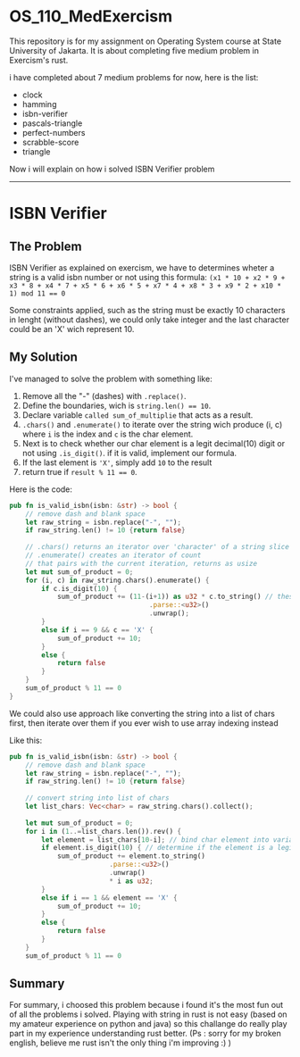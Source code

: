 # OS_110_MedExercism
This repository is for my assignment on Operating System course at State University of Jakarta. It is about completing five medium problem in Exercism's rust.

i have completed about 7 medium problems for now, here is the list:
- clock
- hamming
- isbn-verifier
- pascals-triangle
- perfect-numbers
- scrabble-score
- triangle

Now i will explain on how i solved ISBN Verifier problem
___

# ISBN Verifier

## The Problem
ISBN Verifier as explained on exercism, we have to determines wheter a string is a valid isbn number or not using this formula:
`(x1 * 10 + x2 * 9 + x3 * 8 + x4 * 7 + x5 * 6 + x6 * 5 + x7 * 4 + x8 * 3 + x9 * 2 + x10 * 1) mod 11 == 0`  

Some constraints applied, such as the string must be exactly 10 characters in lenght (without dashes), we could only take integer and the last character could be an 'X' wich represent 10.

## My Solution
I've managed to solve the problem with something like:
1. Remove all the "-" (dashes) with `.replace()`.
2. Define the boundaries, wich is `string.len() == 10`.
3. Declare variable `called sum_of_multiplie` that acts as a result.
4. `.chars()` and `.enumerate()` to iterate over the string wich produce (i, c) where `i` is the index and `c` is the char element.
5. Next is to check whether our char element is a legit decimal(10) digit or not using `.is_digit()`. if it is valid, implement our formula.
6. If the last element is `'X'`, simply add `10` to the result
7. return true if `result % 11 == 0`.

Here is the code:
```Rust
pub fn is_valid_isbn(isbn: &str) -> bool {
	// remove dash and blank space
	let raw_string = isbn.replace("-", "");
	if raw_string.len() != 10 {return false}
	
	// .chars() returns an iterator over 'character' of a string slice
	// .enumerate() creates an iterator of count
	// that pairs with the current iteration, returns as usize
	let mut sum_of_product = 0;
	for (i, c) in raw_string.chars().enumerate() {
		if c.is_digit(10) {
			sum_of_product += (11-(i+1)) as u32 * c.to_string() // these method convert our char element into int
							       .parse::<u32>()
							       .unwrap();
		}
		else if i == 9 && c == 'X' {
			sum_of_product += 10;
		}
		else {
			return false
		}
	}
	sum_of_product % 11 == 0
}
```

We could also use approach like converting the string into a list of chars first, then iterate over them if you ever wish to use array indexing instead

Like this:
```Rust
pub fn is_valid_isbn(isbn: &str) -> bool {
  	// remove dash and blank space
	let raw_string = isbn.replace("-", "");
	if raw_string.len() != 10 {return false}
	
	// convert string into list of chars
	let list_chars: Vec<char> = raw_string.chars().collect();
	
	let mut sum_of_product = 0;
	for i in (1..=list_chars.len()).rev() {
		let element = list_chars[10-i]; // bind char element into variable
		if element.is_digit(10) { // determine if the element is a legit decimal(10) digit or not
			sum_of_product += element.to_string()
						 .parse::<u32>()
						 .unwrap() 
						 * i as u32;
		}		
		else if i == 1 && element == 'X' {
			sum_of_product += 10;
		}
		else {
			return false
		}
	}
	sum_of_product % 11 == 0
```

## Summary
For summary, i choosed this problem because i found it's the most fun out of all the problems i solved. Playing with string in rust is not easy (based on my amateur experience on python and java) so this challange do really play part in my experience understanding rust better. (Ps : sorry for my broken english, believe me rust isn't the only thing i'm improving :) )
